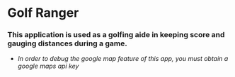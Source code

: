 # Golf Ranger

### This application is used as a golfing aide in keeping score and gauging distances during a game.

* *In order to debug the google map feature of this app, you must obtain a google maps api key*  